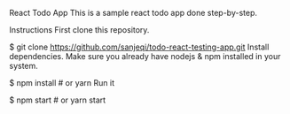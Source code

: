 React Todo App
This is a sample react todo app done step-by-step.

Instructions
First clone this repository.

\$ git clone https://github.com/sanjeqi/todo-react-testing-app.git
Install dependencies. Make sure you already have nodejs & npm installed in your system.

\$ npm install # or yarn
Run it

\$ npm start # or yarn start
